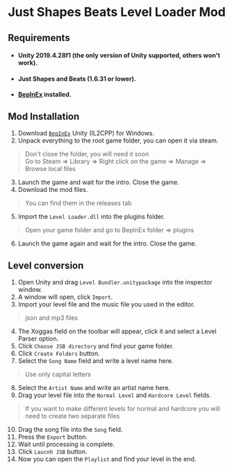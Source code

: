# Just Shapes Beats Level Loader Mod

## Requirements

- #### Unity 2019.4.28f1 (the only version of Unity supported, others won't work).
- #### Just Shapes and Beats (1.6.31 or lower).
- #### [BepInEx](https://builds.bepinex.dev/projects/bepinex_be) installed.

## Mod Installation 

1. Download [`BepInEx`](https://builds.bepinex.dev/projects/bepinex_be) Unity (IL2CPP) for Windows.
2. Unpack everything to the root game folder, you can open it via steam. 
  > Don't close the folder, you will need it soon <br />
  > Go to Steam => Library => Right click on the game => Manage => Browse local files
3. Launch the game and wait for the intro. Close the game.
4. Download the mod files.
> You can find them in the releases tab
5. Import the `Level Loader.dll` into the plugins folder.
> Open your game folder and go to BepInEx folder => plugins
6. Launch the game again and wait for the intro. Close the game.

## Level conversion
1. Open Unity and drag `Level Bundler.unitypackage` into the inspector window.
2. A window will open, click `Import`.
3. Import your level file and the music file you used in the editor.
> json and mp3 files
4. The Xoggas field on the toolbar will appear, click it and select a Level Parser option.
5. Click `Choose JSB directory` and find your game folder.
6. Click `Create Folders` button.
7. Select the `Song Name` field and write a level name here. 
> Use only capital letters
8. Select the `Artist Name` and write an artist name here.
9. Drag your level file into the `Normal Level` and `Hardcore Level` fields. 
> If you want to make different levels for normal and hardcore you will need to create two separate files
10. Drag the song file into the `Song` field.
11. Press the `Export` button.
12. Wait until processing is complete.
13. Click `Laucnh JSB` button.
14. Now you can open the `Playlist` and find your level in the end.
